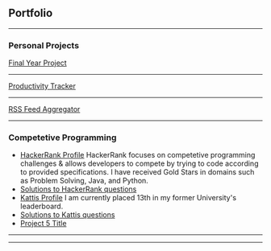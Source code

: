 ## Portfolio

---

### Personal Projects

[Final Year Project](https://github.com/Liamplussquared/final-year-project)


---
[Productivity Tracker](https://github.com/Liamplussquared/productivity-tracker)


---
[RSS Feed Aggregator](https://github.com/Liamplussquared/flask-rss-feed)


---

### Competetive Programming

- [HackerRank Profile](https://www.hackerrank.com/liam_obrien_2017)
HackerRank focuses on competetive programming challenges & allows developers to compete by trying to code according to provided specifications. I have received Gold Stars in domains such as Problem Solving, Java, and Python.
- [Solutions to HackerRank questions](https://github.com/Liamplussquared/hackerrank-solutions)
- [Kattis Profile](https://open.kattis.com/users/leem#_=_)
I am currently placed 13th in my former University's leaderboard.
- [Solutions to Kattis questions](https://github.com/Liamplussquared/kattis-questions)
- [Project 5 Title](http://example.com/)

---




---

